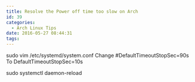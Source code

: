 ```yaml
---
title: Resolve the Power off time too slow on Arch
id: 39
categories:
  - Arch Linux Tips
date: 2016-05-27 08:44:31
tags:
---
```


sudo vim /etc/systemd/system.conf
Change
#DefaultTimeoutStopSec=90s
To
DefaultTimeoutStopSec=10s

sudo systemctl daemon-reload